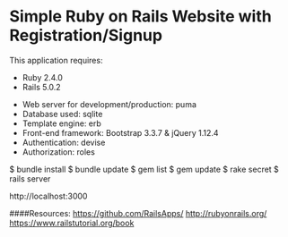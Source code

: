Simple Ruby on Rails Website with Registration/Signup
================

This application requires:

- Ruby 2.4.0
- Rails 5.0.2

* Web server for development/production: puma
* Database used: sqlite
* Template engine: erb
* Front-end framework: Bootstrap 3.3.7 & jQuery 1.12.4
* Authentication: devise
* Authorization: roles

$ bundle install
$ bundle update
$ gem list
$ gem update
$ rake secret
$ rails server

http://localhost:3000

####Resources:
https://github.com/RailsApps/
http://rubyonrails.org/
https://www.railstutorial.org/book
